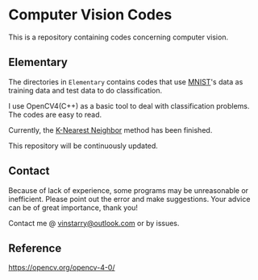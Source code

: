 # Computer Vision Codes

This is a repository containing codes concerning computer vision.

## Elementary

The directories in `Elementary` contains codes that use [MNIST](http://yann.lecun.com/exdb/mnist/)'s data as training data and test data to do classification.

I use OpenCV4(C++) as a basic tool to deal with classification problems. The codes are easy to read.

Currently, the [K-Nearest Neighbor](https://github.com/VinStarry/CV_codes/tree/master/elementary/knn) method has been finished.

This repository will be continuously updated.

## Contact

Because of lack of experience, some programs may be unreasonable or inefficient. Please point out the error and make suggestions. Your advice can be of great importance, thank you!

Contact me @ vinstarry@outlook.com or by issues.

## Reference

https://opencv.org/opencv-4-0/

